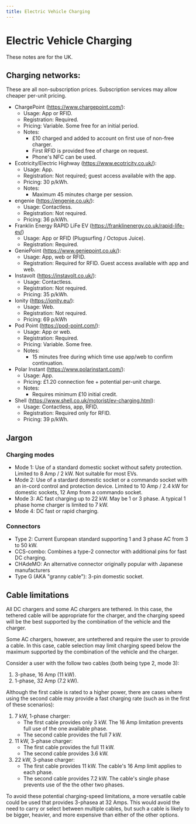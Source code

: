 ```yaml
---
title: Electric Vehicle Charging
---
```


# Electric Vehicle Charging

These notes are for the UK.

## Charging networks:

These are all non-subscription prices. Subscription services may allow cheaper per-unit pricing.

* ChargePoint (https://www.chargepoint.com/):
    * Usage: App or RFID.
    * Registration: Required.
    * Pricing: Variable. Some free for an initial period.
    * Notes:
        * £10 charged and added to account on first use of non-free charger.
        * First RFID is provided free of charge on request.
        * Phone's NFC can be used.
* Ecotricity/Electric Highway (https://www.ecotricity.co.uk/):
    * Usage: App.
    * Registration: Not required; guest access available with the app.
    * Pricing: 30 p/kWh.
    * Notes:
        * Maximum 45 minutes charge per session.
* engenie (https://engenie.co.uk/):
    * Usage: Contactless.
    * Registration: Not required.
    * Pricing: 36 p/kWh.
* Franklin Energy RAPID LiFe EV (https://franklinenergy.co.uk/rapid-life-ev/)
    * Usage: App or RFID (Plugsurfing / Octopus Juice).
    * Registration: Required.
* GeniePoint (https://www.geniepoint.co.uk/):
    * Usage: App, web or RFID.
    * Registration: Required for RFID. Guest access available with app and web.
* Instavolt (https://instavolt.co.uk/):
    * Usage: Contactless.
    * Registration: Not required.
    * Pricing: 35 p/kWh.
* Ionity (https://ionity.eu/):
    * Usage: Web.
    * Registration: Not required.
    * Pricing: 69 p/kWh
* Pod Point (https://pod-point.com/):
    * Usage: App or web.
    * Registration: Required.
    * Pricing: Variable. Some free.
    * Notes:
        * 15 minutes free during which time use app/web to confirm continuation.
* Polar Instant (https://www.polarinstant.com/):
    * Usage: App.
    * Pricing: £1.20 connection fee + potential per-unit charge.
    * Notes:
        * Requires minimum £10 initial credit.
* Shell (https://www.shell.co.uk/motorist/ev-charging.html):
    * Usage: Contactless, app, RFID.
    * Registration: Required only for RFID.
    * Pricing: 39 p/kWh.

## Jargon

### Charging modes

* Mode 1: Use of a standard domestic socket without safety protection. Limited to 8 Amp / 2 kW. Not suitable for most EVs.
* Mode 2: Use of a stardard domestic socket or a commando socket with an in-cord control and protection device. Limited to 10 Amp / 2.4 kW for domestic sockets, 12 Amp from a commando socket.
* Mode 3: AC fast charging up to 22 kW. May be 1 or 3 phase. A typical 1 phase home charger is limited to 7 kW.
* Mode 4: DC fast or rapid charging.

### Connectors

* Type 2: Current European standard supporting 1 and 3 phase AC from 3 to 50 kW.
* CCS-combo: Combines a type-2 connector with additional pins for fast DC charging.
* CHAdeMO: An alternative connector originally popular with Japanese manufacturers
* Type G (AKA "granny cable"): 3-pin domestic socket.

## Cable limitations

All DC chargers and some AC chargers are tethered. In this case, the tethered cable will be appropriate for the charger, and the charging speed will be the best supported by the combination of the vehicle and the charger.

Some AC chargers, however, are untethered and require the user to provide a cable. In this case, cable selection may limit charging speed below the maximum supported by the combination of the vehicle and the charger.

Consider a user with the follow two cables (both being type 2, mode 3):

1. 3-phase, 16 Amp (11 kW).
1. 1-phase, 32 Amp (7.2 kW).

Although the first cable is rated to a higher power, there are cases where using the second cable may provide a fast charging rate (such as in the first of these scenarios):

1. 7 kW, 1-phase charger:
    * The first cable provides only 3 kW. The 16 Amp limitation prevents full use of the one available phase.
    * The second cable provides the full 7 kW.
1. 11 kW, 3-phase charger:
    * The first cable provides the full 11 kW.
    * The second cable provides 3.6 kW.
1. 22 kW, 3-phase charger:
    * The first cable provides 11 kW. The cable's 16 Amp limit applies to each phase.
    * The second cable provides 7.2 kW. The cable's single phase prevents use of the the other two phases.

To avoid these potential charging-speed limitations, a more versatile cable could be used that provides 3-phasea at 32 Amps. This would avoid the need to carry or select between multiple cables, but such a cable is likely to be bigger, heavier, and more expensive than either of the other options.

